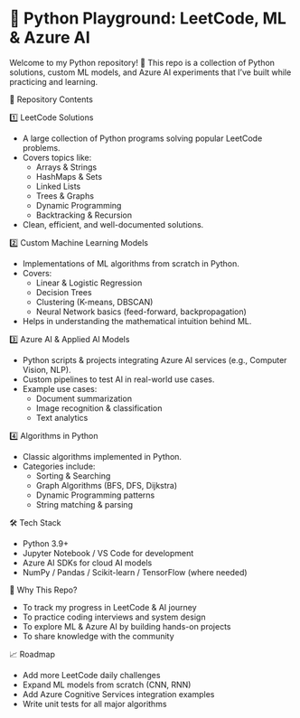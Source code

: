# 🚀 Python Playground: LeetCode, ML & Azure AI
Welcome to my Python repository! 🐍
This repo is a collection of Python solutions, custom ML models, and Azure AI experiments that I’ve built while practicing and learning.

📂 Repository Contents

1️⃣ LeetCode Solutions
 - A large collection of Python programs solving popular LeetCode problems.
 - Covers topics like:
     - Arrays & Strings
     - HashMaps & Sets
     - Linked Lists
     - Trees & Graphs
     - Dynamic Programming
     - Backtracking & Recursion
 - Clean, efficient, and well-documented solutions.

2️⃣ Custom Machine Learning Models
 - Implementations of ML algorithms from scratch in Python.
 - Covers:
     - Linear & Logistic Regression
     - Decision Trees
     - Clustering (K-means, DBSCAN)
     - Neural Network basics (feed-forward, backpropagation)
 - Helps in understanding the mathematical intuition behind ML.

3️⃣ Azure AI & Applied AI Models
 - Python scripts & projects integrating Azure AI services (e.g., Computer Vision, NLP).
 - Custom pipelines to test AI in real-world use cases.
 - Example use cases:
     - Document summarization
     - Image recognition & classification
     - Text analytics

4️⃣ Algorithms in Python

- Classic algorithms implemented in Python.
- Categories include:
    - Sorting & Searching
    - Graph Algorithms (BFS, DFS, Dijkstra)
    - Dynamic Programming patterns
    - String matching & parsing

🛠️ Tech Stack
 - Python 3.9+
 - Jupyter Notebook / VS Code for development
 - Azure AI SDKs for cloud AI models
 - NumPy / Pandas / Scikit-learn / TensorFlow (where needed)

🌟 Why This Repo?
 - To track my progress in LeetCode & AI journey
 - To practice coding interviews and system design
 - To explore ML & Azure AI by building hands-on projects
 - To share knowledge with the community

📈 Roadmap
 - Add more LeetCode daily challenges
 - Expand ML models from scratch (CNN, RNN)
 - Add Azure Cognitive Services integration examples
 - Write unit tests for all major algorithms